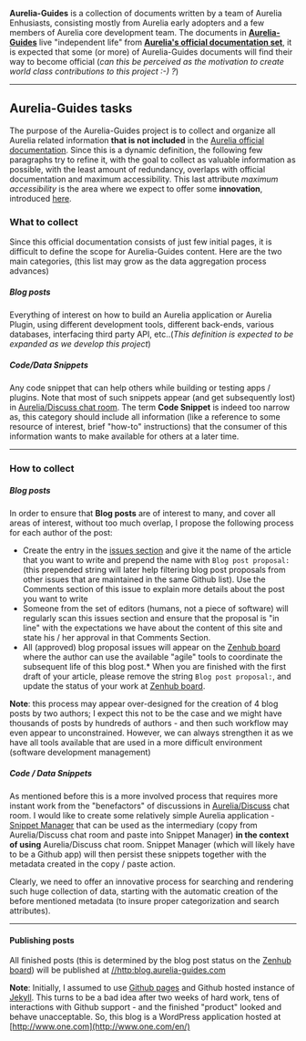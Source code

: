 **Aurelia-Guides** is a collection of documents written by a team of Aurelia Enhusiasts, consisting mostly from Aurelia early adopters and a few members of Aurelia core development team. The documents in **[Aurelia-Guides](http://blog.aurelia-guides.com/category/general-information/)** live &quot;independent life&quot; from **[Aurelia&#39;s official documentation set](http://aurelia.io/docs.html)**, it is expected that some (or more) of Aurelia-Guides documents will find their way to become official (_can this be perceived as the motivation to create world class contributions to this project :-) ?_)

* * *

## Aurelia-Guides tasks

The purpose of the Aurelia-Guides project is to collect and organize all Aurelia related information **that is not included** in the [Aurelia official documentation](http://aurelia.io/docs.html). Since this is a dynamic definition, the following few paragraphs try to refine it, with the goal to collect as valuable information as possible, with the least amount of redundancy, overlaps with official documentation and maximum accessibility. This last attribute _maximum accessibility_ is the area where we expect to offer some **innovation**, introduced [here](https://github.com/aurelia-guides/aurelia-guides.github.io/wiki/Data-Collection-and-Organization-Process#code--data-snippets).

### What to collect

Since this official documentation consists of just few initial pages, it is difficult to define the scope for Aurelia-Guides content. Here are the two main categories, (this list may grow as the data aggregation process advances)

##### Blog posts

Everything of interest on how to build an Aurelia application or Aurelia Plugin, using different development tools, different back-ends, various databases, interfacing third party API, etc..(_This definition is expected to be expanded as we develop this project_)

##### Code/Data Snippets

Any code snippet that can help others while building or testing apps / plugins. Note that most of such snippets appear (and get subsequently lost) in [Aurelia/Discuss chat room](https://gitter.im/Aurelia/Discuss). The term **Code Snippet** is indeed too narrow as, this category should include all information (like a reference to some resource of interest, brief &quot;how-to&quot; instructions) that the consumer of this information wants to make available for others at a later time.

* * *

### How to collect

##### Blog posts

In order to ensure that **Blog posts** are of interest to many, and cover all areas of interest, without too much overlap, I propose the following process for each author of the post:

*   Create the entry in the [issues section](https://github.com/aurelia-guides/aurelia-guides.md-articles/issues) and give it the name of the article that you want to write and prepend the name with `Blog post proposal:` (this prepended string will later help filtering blog post proposals from other issues that are maintained in the same Github list). Use the Comments section of this issue to explain more details about the post you want to write
*   Someone from the set of editors (humans, not a piece of software) will regularly scan this issues section and ensure that the proposal is &quot;in line&quot; with the expectations we have about the content of this site and state his / her approval in that Comments Section.
*   All (approved) blog proposal issues will appear on the [Zenhub board](https://github.com/aurelia-guides/aurelia-guides.md-articles/issues#boards?repos=40382874) where the author can use the available &quot;agile&quot; tools to coordinate the subsequent life of this blog post.*   When you are finished with the first draft of your article, please remove the string `Blog post proposal:`, and update the status of your work at [Zenhub board](https://github.com/aurelia-guides/aurelia-guides.md-articles/issues#boards?repos=40382874).

**Note**: this process may appear over-designed for the creation of 4 blog posts by two authors; I expect this not to be the case and we might have thousands of posts by hundreds of authors - and then such workflow may even appear to unconstrained. However, we can always strengthen it as we have all tools available that are used in a more difficult environment (software development management)

##### Code / Data Snippets

As mentioned before this is a more involved process that requires more instant work from the &quot;benefactors&quot; of discussions in [Aurelia/Discuss](https://gitter.im/Aurelia/Discuss) chat room. I would like to create some relatively simple Aurelia application - [Snippet Manager](https://github.com/aurelia-guides/aurelia-guides.github.io/issues/4) that can be used as the intermediary (copy from Aurelia/Discuss chat room and paste into Snippet Manager) **in the context of using** Aurelia/Discuss chat room. Snippet Manager (which will likely have to be a Github app) will then persist these snippets together with the metadata created in the copy / paste action.

Clearly, we need to offer an innovative process for searching and rendering such huge collection of data, starting with the automatic creation of the before mentioned metadata (to insure proper categorization and search attributes).

* * *

#### Publishing posts

All finished posts (this is determined by the blog post status on the [Zenhub board](https://github.com/aurelia-guides/aurelia-guides.md-articles/issues#boards?repos=40382874)) will be published at  [//http:blog.aurelia-guides.com](http://blog.aurelia-guides.com/) 

**Note**: Initially, I assumed to use [Github pages](https://pages.github.com/) and Github hosted instance of [Jekyll](http://jekyllrb.com/). This turns to be a bad idea after two weeks of hard work, tens of interactions with Github support - and the finished &quot;product&quot; looked and behave unacceptable. So, this blog is a WordPress application hosted at [http://www.one.com](http://www.one.com/en/)
